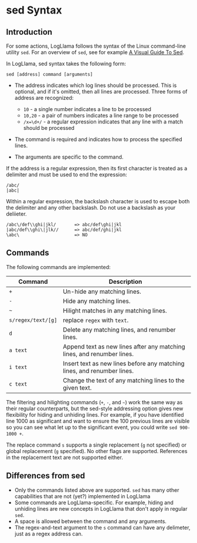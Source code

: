 # sed Syntax

## Introduction

For some actions, LogLlama follows the syntax of the Linux command-line utility `sed`.  For an overview of `sed`, see for example [A Visual Guide To Sed](https://betterprogramming.pub/a-visual-guide-to-sed-a7a8abd2f675).

In LogLlama, sed syntax takes the following form:

```
sed [address] command [arguments]
```

* The address indicates which log lines should be processed.  This is optional, and if it's omitted, then all lines are processed.  Three forms of address are recognized:
  * `10` - a single number indicates a line to be processed
  * `10,20` - a pair of numbers indicates a line range to be processed
  * `/x=\d+/` - a regular expression indicates that any line with a match should be processed
  
* The command is required and indicates how to process the specified lines.

* The arguments are specific to the command.

If the address is a regular expression, then its first character is treated as a delimiter and must be used to end the expression:

```
/abc/
|abc|
```

Within a regular expression, the backslash character is used to escape both the delimiter and any other backslash.  Do not use a backslash as your deliieter.

```
/abc\/def\\ghi|jkl/       => abc/def\ghi|jkl
|abc/def\\ghi\|jlk//      => abc/def/ghi|jkl
\abc\                     => NO
```



## Commands

The following commands are implemented:

| Command      | Description |
| ------------ | ----------- |
| `+`          | Un-hide any matching lines. |
| `-`          | Hide any matching lines. |
| `~`          | Hilight matches in any matching lines. |
| `s/regex/text/[g]` | replace `regex` with `text`. |
| `d`          | Delete any matching lines, and renumber lines. |
| `a text`     | Append text as new lines after any matching lines, and renumber lines. |
| `i text`     | Insert text as new lines before any matching lines, and renumber lines. |
| `c text`     | Change the text of any matching lines to the given text. |

The filtering and hilighting commands (`+`, `-`, and `~`) work the same way as their regular counterparts, but the 
sed-style addressing option gives new flexibility for hiding and unhiding lines.  For example, if you have identified
line 1000 as significant and want to ensure the 100 previous lines are visible so you can see what let up to the 
significant event, you could write `sed 900-1000 +`.

The replace command `s` supports a single replacement (`g` not specified) or global replacement (`g` specified).  No other flags 
are supported.  References in the replacement text are not supported either.

## Differences from sed

* Only the commands listed above are supported.  `sed` has many other capabilities that are not (yet?) implemented in LogLlama
* Some commands are LogLlama-specific.  For example, hiding and unhiding lines are new concepts in LogLlama that don't apply in regular `sed`.
* A space is allowed between the command and any arguments.
* The regex-and-text argument to the `s` command can have any delimeter, just as a regex address can.

